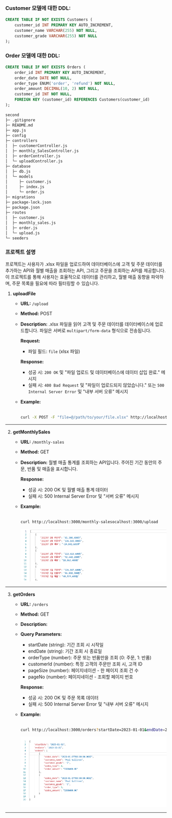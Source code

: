 ### Customer 모델에 대한 DDL:

```sql
CREATE TABLE IF NOT EXISTS Customers (
    customer_id INT PRIMARY KEY AUTO_INCREMENT,
    customer_name VARCHAR(255) NOT NULL,
    customer_grade VARCHAR(255) NOT NULL
);
```

### Order 모델에 대한 DDL:

```sql
CREATE TABLE IF NOT EXISTS Orders (
    order_id INT PRIMARY KEY AUTO_INCREMENT,
    order_date DATE NOT NULL,
    order_type ENUM('order', 'refund') NOT NULL,
    order_amount DECIMAL(10, 2) NOT NULL,
    customer_id INT NOT NULL,
    FOREIGN KEY (customer_id) REFERENCES Customers(customer_id)
);
```

```
second
├─ .gitignore
├─ README.md
├─ app.js
├─ config
├─ controllers
│  ├─ customerController.js
│  ├─ monthly_SalesController.js
│  ├─ orderController.js
│  └─ uploadController.js
├─ database
│  ├─ db.js
│  └─ models
│     ├─ customer.js
│     ├─ index.js
│     └─ order.js
├─ migrations
├─ package-lock.json
├─ package.json
├─ routes
│  ├─ customer.js
│  ├─ monthly_sales.js
│  ├─ order.js
│  └─ upload.js
└─ seeders

```

### 프로젝트 설명

프로젝트는 사용자가 .xlsx 파일을 업로드하여 데이터베이스에 고객 및 주문 데이터를 추가하는 API와 월별 매출을 조회하는 API, 그리고 주문을 조회하는 API를 제공합니다.
이 프로젝트를 통해 사용자는 효율적으로 데이터를 관리하고, 월별 매출 동향을 파악하며, 주문 목록을 필요에 따라 필터링할 수 있습니다.

1.  **uploadFile**

    - **URL:** `/upload`
    - **Method:** POST
    - **Description:** .xlsx 파일을 읽어 고객 및 주문 데이터를 데이터베이스에 업로드합니다.
      파일은 서버로 `multipart/form-data` 형식으로 전송됩니다.

      **Request:**

      - 파일 필드: `file` (xlsx 파일)

      **Response:**

      - 성공 시: `200 OK` 및 "파일 업로드 및 데이터베이스에 데이터 삽입 완료." 메시지
      - 실패 시: `400 Bad Request` 및 "파일이 업로드되지 않았습니다." 또는 `500 Internal Server Error` 및 "내부 서버 오류" 메시지

    - **Example:**

      ```bash

      curl -X POST -F "file=@/path/to/your/file.xlsx" http://localhost:3000/upload

      ```

---

2. **getMonthlySales**

   - **URL:** `/monthly-sales`
   - **Method:** GET
   - **Description:**
     월별 매출 통계를 조회하는 API입니다. 주어진 기간 동안의 주문, 반품 및 매출을 표시합니다.

     **Response:**

     - 성공 시: 200 OK 및 월별 매출 통계 데이터
     - 실패 시: 500 Internal Server Error 및 "서버 오류" 메시지

   - **Example:**

     ```bash

     curl http://localhost:3000/monthly-salesocalhost:3000/upload

     ```

     ![Postman요청결과](/img/projectImg1.png)

---

3. **getOrders**

   - **URL:** `/orders`
   - **Method:** GET
   - **Description:**
   - **Query Parameters:**

     - startDate (string): 기간 조회 시 시작일
     - endDate (string): 기간 조회 시 종료일
     - orderType (number): 주문 또는 반품만을 조회 (0: 주문, 1: 반품)
     - customerId (number): 특정 고객의 주문만 조회 시, 고객 ID
     - pageSize (number): 페이지네이션 - 한 페이지 조회 건 수
     - pageNo (number): 페이지네이션 - 조회할 페이지 번호

     **Response:**

     - 성공 시: 200 OK 및 주문 목록 데이터
     - 실패 시: 500 Internal Server Error 및 "내부 서버 오류" 메시지

   - **Example:**

     ```bash

     curl http://localhost:3000/orders?startDate=2023-01-01&endDate=2023-01-31&orderType=0&customerId=18&pageSize=50&pageNo=1

     ```

     ![Postman요청결과](/img/projectImg2.png)

---
